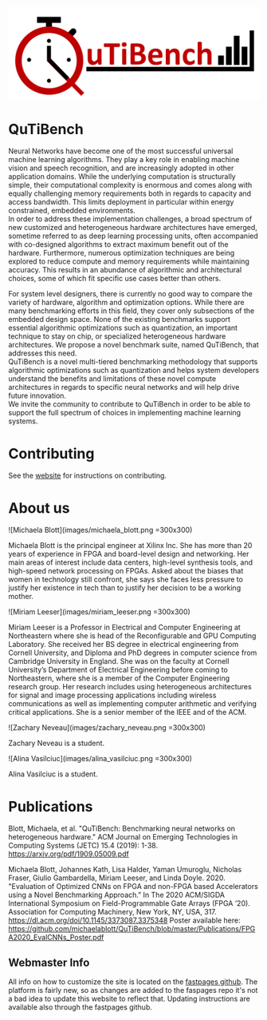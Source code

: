 ![logo](images/QuTiBench_Logo.png)

# QuTiBench
Neural Networks have become one of the most successful universal machine learning algorithms. 
They play a key role in enabling machine vision and speech recognition, and are increasingly 
adopted in other application domains. 
While the underlying computation is structurally simple, their computational complexity is enormous 
and comes along with equally challenging memory requirements both in regards to capacity and access bandwidth. 
This limits deployment in particular within energy constrained, embedded environments.  
In order to address these implementation challenges, a broad spectrum of new customized and heterogeneous 
hardware architectures have emerged, sometime referred to as deep learning processing units, 
often accompanied with co-designed algorithms to extract maximum benefit out of the hardware. 
Furthermore, numerous optimization techniques are being explored to reduce 
compute and memory requirements while maintaining accuracy.
This results in an abundance of algorithmic and architectural choices, some of which fit specific use cases 
better than others.  

For system level designers, there is currently no good way to compare the variety of hardware, algorithm and 
optimization options. While there are many benchmarking efforts in this field, they cover only subsections of 
the embedded design space.  None of the existing benchmarks support essential algorithmic optimizations such as 
quantization, an important technique to stay on chip, or specialized heterogeneous hardware architectures. 
We propose a novel benchmark suite, named QuTiBench, that addresses this need.  
QuTiBench is a novel multi-tiered benchmarking methodology that supports algorithmic optimizations such as 
quantization and helps system developers understand the benefits and limitations of these novel compute architectures 
in regards to specific neural networks and will help drive future innovation.  
We invite the community to contribute to QuTiBench in order to be able to support the full spectrum of choices 
in implementing machine learning systems.

# Contributing
See the [website](https://rcl-lab.github.io/qutibench/contributing/meta/2020/04/09/Contributing.html) for instructions on contributing.


# About us
![Michaela Blott](images/michaela_blott.png =300x300)

Michaela Blott is the principal engineer at Xilinx Inc. She has more than 20 years of experience in FPGA and board-level design and networking. Her main areas of interest include data centers, high-level synthesis tools, and high-speed network processing on FPGAs. Asked about the biases that women in technology still confront, she says she faces less pressure to justify her existence in tech than to justify her decision to be a working mother.
 
![Miriam Leeser](images/miriam_leeser.png =300x300) 

Miriam Leeser is a Professor in Electrical and Computer Engineering at Northeastern where she is head of the Reconfigurable and GPU Computing Laboratory.  She received her BS degree in electrical engineering from Cornell University, and Diploma and PhD degrees in computer science from Cambridge University in England. She was on the faculty at Cornell University’s Department of Electrical Engineering before coming to Northeastern, where she is a member of the Computer Engineering research group. Her research includes using heterogeneous architectures for signal and image processing applications including wireless communications as well as implementing computer arithmetic and verifying critical applications. She is a senior member of the IEEE and of the ACM.
    
![Zachary Neveau](images/zachary_neveau.png =300x300)

Zachary Neveau is a student.

![Alina Vasilciuc](images/alina_vasilciuc.png =300x300)

Alina Vasilciuc is a student.

# Publications
Blott, Michaela, et al. "QuTiBench: Benchmarking neural networks on heterogeneous hardware." 
ACM Journal on Emerging Technologies in Computing Systems (JETC) 15.4 (2019): 1-38.
https://arxiv.org/pdf/1909.05009.pdf

Michaela Blott, Johannes Kath, Lisa Halder, Yaman Umuroglu, Nicholas Fraser, Giulio Gambardella, 
Miriam Leeser, and Linda Doyle. 2020. 
"Evaluation of Optimized CNNs on FPGA and non-FPGA based Accelerators using a Novel Benchmarking Approach." In The 
2020 ACM/SIGDA International Symposium on Field-Programmable Gate Arrays (FPGA ’20).
Association for Computing Machinery, New York, NY, USA, 317. 
https://dl.acm.org/doi/10.1145/3373087.3375348
Poster available here: https://github.com/michaelablott/QuTiBench/blob/master/Publications/FPGA2020_EvalCNNs_Poster.pdf

## Webmaster Info
All info on how to customize the site is located on the [fastpages github](https://github.com/fastai/fastpages). The platform is fairly new, so as changes are added to the faspages repo it's not a bad idea to update this website to reflect that. Updating instructions are available also through the fastpages github.